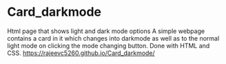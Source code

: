 # Card_darkmode
Html page that shows light and dark mode options
A simple webpage contains a card in it which changes into darkmode as well as to the normal light mode on clicking the mode changing button. 
Done with HTML and CSS.
https://rajeevc5260.github.io/Card_darkmode/
